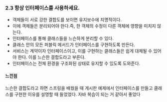 ### 2.3 항상 인터페이스를 사용하세요. 
* 객체들이 서로 강한 결합도를 보이면 유지보수에 치명적이다. 
* 이에 객체들은 분리되어야 한다.즉, 한 객체의 수정이 다른 객체에 영향을 미치지 않는다. 
* 인터페이스를 통해 클래스들을 느슨하게 분리할 수 있다. 
* 클래스 안의 모든 퍼블릭 메서드가 인터페이스를 구현하도록 만든다.
* 서비스는 계약이자 인터페이스이고, 이를 구현하는 클래스들은 쉽게 대체될 수 있어야 한다. 이를 느슨한 결합도라고 부른다. 
* 인터페이스는 전체 환경을 구조화된 상태로 유지할 수 있도록 도와준다.

#### 느낀점 <br />
느슨한 결합도라고 하면 스프링을 배웠을 때 게시판 예제에서 인터페이스를 만들고 클래스를 구현한 이유를 설명할 때 들었었다. 
자바 복습이 되는 거 같아서 좋았다 
